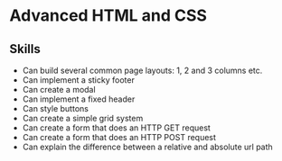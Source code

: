 # Advanced HTML and CSS

## Skills

- Can build several common page layouts: 1, 2 and 3 columns etc.
- Can implement a sticky footer
- Can create a modal
- Can implement a fixed header
- Can style buttons
- Can create a simple grid system
- Can create a form that does an HTTP GET request
- Can create a form that does an HTTP POST request
- Can explain the difference between a relative and absolute url path

